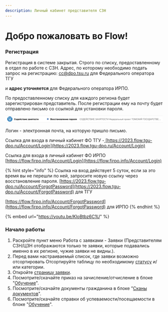```yaml
---
description: Личный кабинет представителя СЗН
---
```


# Добро пожаловать во Flow!

### Регистрация

Регистрация в системе закрытая. Строго по списку, предоставленному в отдел по работе с СЗН. Адрес, по которому необходимо подать запрос на регистрацию: [cc@dpo.tsu.ru](mailto:cc@dpo.tsu.ru) для Федерального оператора ТГУ

и **адрес уточняется** для Федерального оператора ИРПО.

По предоставленному списку  для каждого региона будет зарегистрирован представитель. После регистрации ему на почту будет отправлено письмо со ссылкой для установки пароля.

![ Письмо придёт с таким заголовком](<.gitbook/assets/image (4) (1).png>)

Логин  - электронная почта, на которую пришло письмо.

Ссылка для входа в личный кабинет ФО ТГУ -[ ](https://2023.flow.tgu-dpo.ru/Account/Login)[https://2023.flow.tgu-dpo.ru/Account/Login](https://2023.flow.tgu-dpo.ru/Account/Login)

Ссылка для входа в личный кабинет ФО ИРПО [https://flow.firpo.info/Account/Login](https://flow.firpo.info/Account/Login)

{% hint style="info" %}
Ссылка на вход действует 5 суток, если за это время вы не перешли по ней, запросите новую ссылку через восстановление пароля. [https://2023.flow.tgu-dpo.ru/Account/ForgotPassword](https://2023.flow.tgu-dpo.ru/Account/ForgotPassword) для ТГУ

[https://flow.firpo.info/Account/ForgotPassword](https://flow.firpo.info/Account/ForgotPassword) для ИРПО
{% endhint %}

{% embed url="https://youtu.be/KloBtbz6C1U" %}

### Начало работы

1. Раскройте пункт меню Работа с заявками - Заявки (Представителям СЗН/ЦЗН отображаются только те заявки, которые подавались именно в их регионе, чужие заявки не видны.).
2. Перед вами настраиваемый список, где заявки возможно отсортировать Отсортируйте таблицу по необходимому [статусу](rabota-s-zayavkami/statusy-zayavki.md) и/или категории. &#x20;
3. Откройте [страницу заявки](zayavka/stranica-zayavki.md).
4. Посмотрите/скачайте приказ на зачисление/отчисление в блоке "[Обучение](zayavka/stranica-zayavki.md#stranica-zayavki-razdelena-na-4-bloka)".
5. Посмотрите/скачайте документы гражданина в блоке "[Сканы документов](zayavka/stranica-zayavki.md#stranica-zayavki-razdelena-na-4-bloka)".&#x20;
6. Посмотрите/скачайте справки об успеваемости/посещаемости в блоке "[Обучение](zayavka/stranica-zayavki.md#stranica-zayavki-razdelena-na-4-bloka)".
